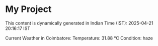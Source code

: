 # My Project

This content is dynamically generated in Indian Time (IST): 2025-04-21 20:16:17 IST


Current Weather in Coimbatore:
Temperature: 31.88 °C
Condition: haze
